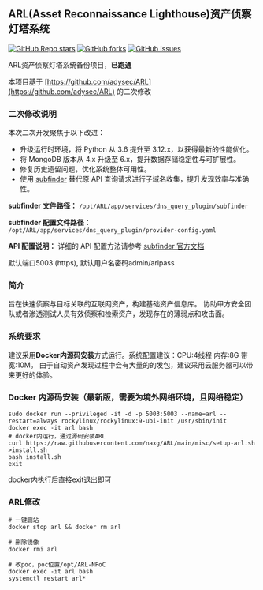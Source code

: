 ## ARL(Asset Reconnaissance Lighthouse)资产侦察灯塔系统
<a href="https://github.com/adysec/ARL/stargazers"><img alt="GitHub Repo stars" src="https://img.shields.io/github/stars/adysec/ARL?color=yellow&logo=riseup&logoColor=yellow&style=flat-square"></a>
<a href="https://github.com/adysec/ARL/network/members"><img alt="GitHub forks" src="https://img.shields.io/github/forks/adysec/ARL?color=orange&style=flat-square"></a>
<a href="https://github.com/adysec/ARL/issues"><img alt="GitHub issues" src="https://img.shields.io/github/issues/adysec/ARL?color=red&style=flat-square"></a>

ARL资产侦察灯塔系统备份项目，**已跑通**

本项目基于 [https://github.com/adysec/ARL](https://github.com/adysec/ARL) 的二次修改

### 二次修改说明

本次二次开发聚焦于以下改进：
- 升级运行时环境，将 Python 从 3.6 提升至 3.12.x，以获得最新的性能优化。
- 将 MongoDB 版本从 4.x 升级至 6.x，提升数据存储稳定性与可扩展性。
- 修复历史遗留问题，优化系统整体可用性。
- 使用 [subfinder](https://github.com/projectdiscovery/subfinder) 替代原 API 查询请求进行子域名收集，提升发现效率与准确性。

**subfinder 文件路径：** `/opt/ARL/app/services/dns_query_plugin/subfinder`

**subfinder 配置文件路径：** `/opt/ARL/app/services/dns_query_plugin/provider-config.yaml`

**API 配置说明：** 详细的 API 配置方法请参考 [subfinder 官方文档](https://docs.projectdiscovery.io/opensource/subfinder/install#post-install-configuration)

默认端口5003 (https), 默认用户名密码admin/arlpass 


### 简介
旨在快速侦察与目标关联的互联网资产，构建基础资产信息库。
协助甲方安全团队或者渗透测试人员有效侦察和检索资产，发现存在的薄弱点和攻击面。

### 系统要求

建议采用**Docker内源码安装**方式运行。系统配置建议：CPU:4线程 内存:8G 带宽:10M。
由于自动资产发现过程中会有大量的的发包，建议采用云服务器可以带来更好的体验。

### Docker 内源码安装（最新版，需要为境外网络环境，且网络稳定）

```bass
sudo docker run --privileged -it -d -p 5003:5003 --name=arl --restart=always rockylinux/rockylinux:9-ubi-init /usr/sbin/init
docker exec -it arl bash
# docker内运行，通过源码安装ARL
curl https://raw.githubusercontent.com/naxg/ARL/main/misc/setup-arl.sh >install.sh
bash install.sh
exit
```

docker内执行后直接exit退出即可

### ARL修改

```
# 一键删站
docker stop arl && docker rm arl

# 删除镜像
docker rmi arl

# 改poc，poc位置/opt/ARL-NPoC
docker exec -it arl bash
systemctl restart arl*
```
 